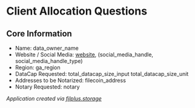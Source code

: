 # Client Allocation Questions

## Core Information
- Name: data_owner_name
- Website / Social Media: [website](website), (social_media_handle, social_media_handle_type)
- Region: ga_region
- DataCap Requested: total_datacap_size_input total_datacap_size_unit
- Addresses to be Notarized: filecoin_address
- Notary Requested: notary

_Application created via [filplus.storage](https://filplus.storage)_
